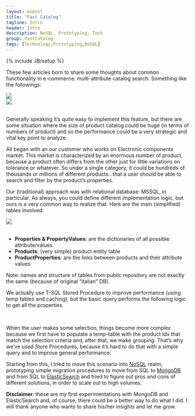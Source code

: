 ```yaml
---
layout: wvpost
title: "Fast Catalog"
tagline: Intro
header: Intro
description: NoSQL, Prototyping, Tech
group: FastCatalog
tags: [Technology,Prototyping,NoSQL]
---
```

{% include JB/setup %}

These few articles born to share some thoughts about common functionality in e-commerce: multi-attribute catalog search. Something like the followings:

<img src="{{ BASE_PATH }}/images/fastcatalog/fastcatalog1.png"  class="img-rounded"  /><br/>
<img src="{{ BASE_PATH }}/images/fastcatalog/fastcatalog2.png"  class="img-rounded"  /><br/><br/>


Generally speaking it’s quite easy to implement this feature, but there are some situation where the size of product catalog could be huge (in terms of numbers of product) and so the performance could be a very strategic and vital key point to analyze.

All began with an our customer who works on Electronic components market. This market is characterized by an enormous number of product, because a product often differs from the other just for little variations on tolerance or whatever. So under a single category, it could be hundreds of thousands or millions of different products…that a user should be able to search and filter by the product’s properties.

Our (traditional) approach was with relational database: MSSQL, in particular. As always, you could define different implementation logic, but ours is a very common way to realize that. Here are the main (simplified) tables involved:

<img src="{{ BASE_PATH }}/images/fastcatalog/fastcatalog_tables.png"  class="img-rounded" /><br/><br/>

- **Properties & PropertyValues**: are the dictionaries of all possible attribute/values
- **Products**: (very simple) product entity table
- **ProductProperties**: are the links between products and their attribute values

Note: names and structure of tables from public repository are not exactly the same (because of original “italian” DB).

We actually use T-SQL Stored Procedure to improve performance (using temp tables and caching), but the basic query performs the following logic to get all the properties.

<script type="syntaxhighlighter" class="brush: sql">
<![CDATA[
select IDProperty, ProprietyDesc, IDValue, ValueDesc, COUNT(*) as COUNT
from (
	select P.IDProperty,
		   P.description as ProprietyDesc,
			 P.IdCategory,
		   PV.IDValue,
		   PV.description as ValueDesc 			 
	from eice.ProductProperties PP 
	inner join eice.Products P on PP.idprodotto = P.IDProdotto
	inner join PropertyValues PV on PP.IDValue = PV.IDValue
	inner join Properties PR on PR.IDProperty = PV.IDProperty
	where P.IdCategory = @IdCategory
)  T
group by IDProprieta,ProprietaDesc,IDValore,ValoreDesc
order by IDProprieta,ProprietaDesc,IDValore,ValoreDesc
]]></script> 

When the user makes some selection, things become more complex because we first have to populate a temp-table with the product Ids 
that match the selection criteria and, after that, we make grouping. 
That’s why we’ve used Store Procedures, because it’s hard to do that with a simple query and to improve general performance.

Starting from this, I tried to move this scenario into <a href="https://en.wikipedia.org/wiki/NoSQL" target="_blank">NoSQL</a> realm, 
prototyping simple migration procedures to move from SQL to <a href="https://www.mongodb.org/" target="_blank">MongoDB</a> and from SQL 
to <a href="https://www.elastic.co/" target="_blank">ElasticSearch</a> and tried to figure out pros and cons of different solutions, 
in order to scale out to high volumes.

**Disclaimer**: these are my first experimentations with MongoDB and ElasticSearch and, of course, there could be a better way to do what I did. 
I will thank anyone who wants to share his/her insights and let me grow. 
